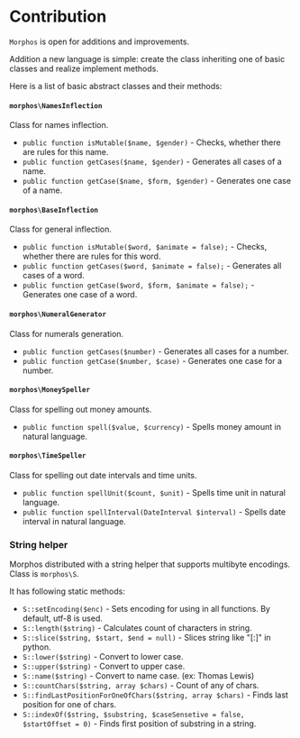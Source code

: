 # Contribution

`Morphos` is open for additions and improvements.

Addition a new language is simple: create the class inheriting one of basic classes and realize implement methods.

Here is a list of basic abstract classes and their methods:

#### `morphos\NamesInflection`
Class for names inflection.

* `public function isMutable($name, $gender)` - Checks, whether there are rules for this name.
* `public function getCases($name, $gender)` - Generates all cases of a name.
* `public function getCase($name, $form, $gender)` - Generates one case of a name.

#### `morphos\BaseInflection`
Class for general inflection.

* `public function isMutable($word, $animate = false);` - Checks, whether there are rules for this word.
* `public function getCases($word, $animate = false);` - Generates all cases of a word.
* `public function getCase($word, $form, $animate = false);` - Generates one case of a word.

#### `morphos\NumeralGenerator`
Class for numerals generation.

* `public function getCases($number)` - Generates all cases for a number.
* `public function getCase($number, $case)` - Generates one case for a number.

#### `morphos\MoneySpeller`
Class for spelling out money amounts.

* `public function spell($value, $currency)` - Spells money amount in natural language.

#### `morphos\TimeSpeller`
Class for spelling out date intervals and time units.

* `public function spellUnit($count, $unit)` - Spells time unit in natural language.
* `public function spellInterval(DateInterval $interval)` - Spells date interval in natural language.

### String helper
Morphos distributed with a string helper that supports multibyte encodings. Class is `morphos\S`.

It has following static methods:

- `S::setEncoding($enc)` - Sets encoding for using in all functions. By default, utf-8 is used.
- `S::length($string)` - Calculates count of characters in string.
- `S::slice($string, $start, $end = null)` - Slices string like "[:]" in python.
- `S::lower($string)` - Convert to lower case.
- `S::upper($string)` - Convert to upper case.
- `S::name($string)` - Convert to name case. (ex: Thomas Lewis)
- `S::countChars($string, array $chars)` - Count of any of chars.
- `S::findLastPositionForOneOfChars($string, array $chars)` - Finds last position for one of chars.
- `S::indexOf($string, $substring, $caseSensetive = false, $startOffset = 0)` - Finds first position of substring in a string.
